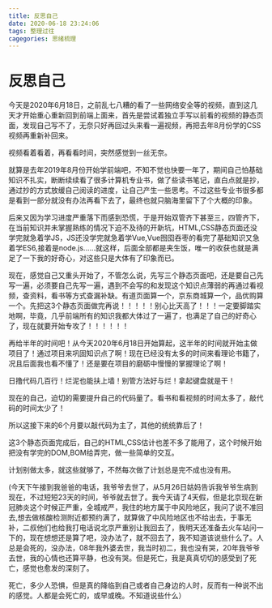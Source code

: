 ```yaml
---
title: 反思自己
date: 2020-06-18 23:24:06
tags: 整理过往
cagegories: 思绪梳理
---
```


# 反思自己

今天是2020年6月18日，之前乱七八糟的看了一些网络安全等的视频，直到这几天才开始重心重新回到前端上面来，首先是尝试着独立手写以前看的视频的静态页面，发现自己写不了，无奈只好再回过头来看一遍视频，再把去年8月份学的CSS视频再重新补回来。

视频看着看着，再看看时间，突然感觉到一丝无奈。

就算是去年2019年8月份开始学前端吧，不知不觉也快要一年了，期间自己怕基础知识不扎实，断断续续看了很多计算机专业书，做了些读书笔记，直白点就是抄，通过抄的方式放缓自己阅读的进度，让自己产生一些思考。不过这些专业书很多都是看到一部分就没有办法再看下去了，最终也就只脑海里留下了个大概的印象。

后来又因为学习进度严重落下而感到恐慌，于是开始双管齐下甚至三，四管齐下，在当前知识并未掌握熟练的情况下迫不及待的开新坑，HTML,CSS静态页面还没学完就急着学JS，JS还没学完就急着学Vue,Vue囫囵吞枣的看完了基础知识又急着学ES6,接着是node.js......就这样，后面全部都是夹生饭，唯一的收获也就是满足了一下我的好奇心，对这些只是大体有了印象而已。

现在，感觉自己又重头开始了，不管怎么说，先写三个静态页面吧，还是要自己先写一遍，必须要自己先写一遍，遇到不会写的和发现这个知识点薄弱的再通过看视频，查资料，看书等方式查漏补缺。有道页面算一个，京东商城算一个，品优购算一个。先把这3个静态页面做完再说！！！！！别心比天高了！！！一定要脚踏实地啊，毕竟，几乎前端所有的知识我都大体过了一遍了，也满足了自己的好奇心了，现在就要开始专攻了！！！！！！

再给半年的时间吧！从今天2020年6月18日开始算起，这半年的时间就开始主做项目了！通过项目来巩固知识点了啊！现在已经没有太多的时间来看理论书籍了，况且后面我也看不懂了！还是要在项目的磨砺中慢慢的掌握理论了啊！

日撸代码几百行！烂泥也能扶上墙！别管方法好与烂！拿起键盘就是干！

现在的自己，迫切的需要提升自己的代码量了。看书和看视频的时间太多了，敲代码的时间太少了！

所以这接下来的6个月要以敲代码为主了，其他的统统靠后了！

这3个静态页面完成后，自己的HTML,CSS估计也差不多了能用了，这个时候开始把没有学完的DOM,BOM给弄完，做一些简单的交互。

计划别做太多，就这些就够了，不然每次做了计划总是完不成也没有用。



(今天下午接到我爸爸的电话，我爷爷去世了，从5月26日姑妈告诉我爷爷生病到现在，不过短短23天的时间，爷爷就去世了。我今天请了4天假，但是北京现在新冠肺炎这个时候正严重，全城戒严，我住的地方属于中风险地区，我问了说不准回去,想去做核酸检测附近都预约满了，就算做了中风险地区也不给出去，于事无补，二叔他们也给我打电话说北京严重别让我回去了，我明天还准备去火车站问一下的，现在想想还是算了吧，没办法了，就不回去了，我不知道该说些什么了。人总是会死的，没办法，08年我外婆去世，我当时初二，我也没有哭，20年我爷爷去世，我的心情也还算平静，也没有哭。但是死亡，我是真真切切的感受到了死亡，感觉也愈发的深刻了。

死亡，多少人恐惧，但是真的降临到自己或者自己身边的人时，反而有一种说不出的感觉。人都是会死亡的，或早或晚。不知道说些什么）